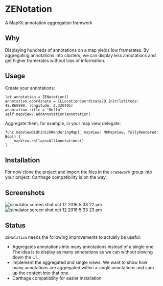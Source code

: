 # ZENotation

A MapKit annotation aggregation framwork

## Why

Displaying hundreds of annotations on a map yields low framerates.
By aggregating annotations into clusters, we can display less annotations and get higher framerates without loss of information.

## Usage

Create your annotations:

    let annotation = ZENotation()
    annotation.coordinate = CLLocationCoordinate2D.init(latitude: 48.869890, longitude: 2.330495)
    annotation.title = "Hello"
    self.mapView?.addAnnotation(annotation)

Aggregate them, for example, in your map view delegate:

    func mapViewDidFinishRenderingMap(_ mapView: MKMapView, fullyRendered: Bool) {
        mapView.collapseAllAnnotations()
    }

## Installation

For now clone the project and import the files in the `Framework` group into your project.
Carthage compatibility is on the way.

## Screenshots

![simulator screen shot oct 12 2016 5 33 22 pm](https://cloud.githubusercontent.com/assets/910954/19319141/d9bbd4b2-90ab-11e6-9657-67760abf05e7.png) ![simulator screen shot oct 12 2016 5 33 23 pm](https://cloud.githubusercontent.com/assets/910954/19319142/d9bdf53a-90ab-11e6-8ded-a62290c8e266.png)

## Status

`ZENotation` needs the following improvements to actually be useful:

* Aggregates annotations into many annotations instead of a single one. The idea is to display as many annotations as we can without slowing down the UI.
* Implement the aggregated and single views. We want to show how many annotations are aggregated within a single annotations and sum up the content into that one.
* Carthage compatibility for easier installation
